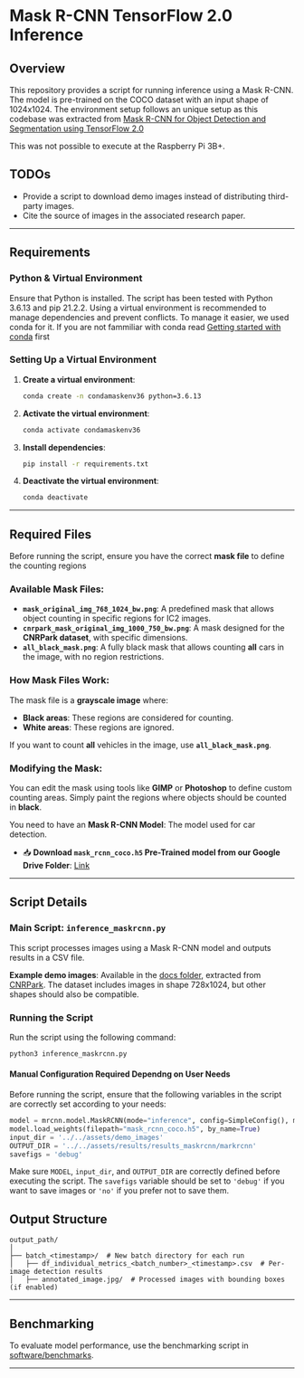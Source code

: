 # Mask R-CNN TensorFlow 2.0 Inference

## Overview

This repository provides a script for running inference using a Mask R-CNN. The model is pre-trained on the COCO dataset with an input shape of 1024x1024. The environment setup follows an unique setup as this codebase was extracted from [Mask R-CNN for Object Detection and Segmentation using TensorFlow 2.0](https://github.com/ahmedfgad/Mask-RCNN-TF2/tree/master)

This was not possible to execute at the Raspberry Pi 3B+.

## TODOs
- Provide a script to download demo images instead of distributing third-party images.
- Cite the source of images in the associated research paper.

---

## Requirements
### Python & Virtual Environment
Ensure that Python is installed. The script has been tested with Python 3.6.13 and pip 21.2.2. Using a virtual environment is recommended to manage dependencies and prevent conflicts. To manage it easier, we used conda for it. If you are not fammiliar with conda read [Getting started with conda](https://docs.conda.io/projects/conda/en/stable/user-guide/getting-started.html) first

### Setting Up a Virtual Environment

1. **Create a virtual environment**:
   ```bash
   conda create -n condamaskenv36 python=3.6.13
   ```

2. **Activate the virtual environment**:
     ```bash
     conda activate condamaskenv36
     ```

3. **Install dependencies**:
   ```bash
   pip install -r requirements.txt
   ```

4. **Deactivate the virtual environment**:
   ```bash
   conda deactivate
   ```

---

## Required Files

Before running the script, ensure you have the correct **mask file** to define the counting regions

### Available Mask Files:
- **`mask_original_img_768_1024_bw.png`**: A predefined mask that allows object counting in specific regions for IC2 images.
- **`cnrpark_mask_original_img_1000_750_bw.png`**: A mask designed for the **CNRPark dataset**, with specific dimensions.
- **`all_black_mask.png`**: A fully black mask that allows counting **all** cars in the image, with no region restrictions.

### How Mask Files Work:
The mask file is a **grayscale image** where:
- **Black areas**: These regions are considered for counting.
- **White areas**: These regions are ignored.

If you want to count **all** vehicles in the image, use **`all_black_mask.png`**.

### Modifying the Mask:
You can edit the mask using tools like **GIMP** or **Photoshop** to define custom counting areas. Simply paint the regions where objects should be counted in **black**.

You need to have an **Mask R-CNN Model**: The model used for car detection.  
  - 📥 **Download `mask_rcnn_coco.h5` Pre-Trained model from our Google Drive Folder**: [Link](https://drive.google.com/drive/folders/1D_88IY0JBwUdi3EKsSAzLj1hxN6SJGit?usp=sharing)  

---

## Script Details

### Main Script: `inference_maskrcnn.py`
This script processes images using a Mask R-CNN model and outputs results in a CSV file.

**Example demo images**: Available in the [docs folder](../../assets/demo_images), extracted from [CNRPark](http://cnrpark.it/). The dataset includes images in shape 728x1024, but other shapes should also be compatible.

### Running the Script

Run the script using the following command:
```bash
python3 inference_maskrcnn.py
```

#### Manual Configuration Required Dependng on User Needs
Before running the script, ensure that the following variables in the script are correctly set according to your needs:

```python
model = mrcnn.model.MaskRCNN(mode="inference", config=SimpleConfig(), model_dir=os.getcwd())
model.load_weights(filepath="mask_rcnn_coco.h5", by_name=True)
input_dir = '../../assets/demo_images'
OUTPUT_DIR = '../../assets/results/results_maskrcnn/markrcnn'
savefigs = 'debug' 
```

Make sure `MODEL`, `input_dir`, and `OUTPUT_DIR` are correctly defined before executing the script. The `savefigs` variable should be set to `'debug'` if you want to save images or `'no'` if you prefer not to save them.



## Output Structure

```
output_path/
│
├── batch_<timestamp>/  # New batch directory for each run
│   ├── df_individual_metrics_<batch_number>_<timestamp>.csv  # Per-image detection results
│   ├── annotated_image.jpg/  # Processed images with bounding boxes (if enabled)
```
---

## Benchmarking

To evaluate model performance, use the benchmarking script in [software/benchmarks](../benchmarks/README.md).

---
